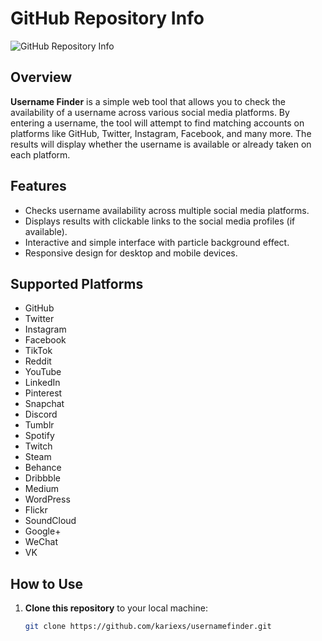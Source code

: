 # GitHub Repository Info

![GitHub Repository Info](https://img.shields.io/badge/Project-GitHub%20Repo%20Info-blue?style=flat-square)

## Overview

**Username Finder** is a simple web tool that allows you to check the availability of a username across various social media platforms. By entering a username, the tool will attempt to find matching accounts on platforms like GitHub, Twitter, Instagram, Facebook, and many more. The results will display whether the username is available or already taken on each platform.

## Features
- Checks username availability across multiple social media platforms.
- Displays results with clickable links to the social media profiles (if available).
- Interactive and simple interface with particle background effect.
- Responsive design for desktop and mobile devices.

## Supported Platforms
- GitHub
- Twitter
- Instagram
- Facebook
- TikTok
- Reddit
- YouTube
- LinkedIn
- Pinterest
- Snapchat
- Discord
- Tumblr
- Spotify
- Twitch
- Steam
- Behance
- Dribbble
- Medium
- WordPress
- Flickr
- SoundCloud
- Google+
- WeChat
- VK

## How to Use

1. **Clone this repository** to your local machine:
   ```bash
   git clone https://github.com/kariexs/usernamefinder.git

